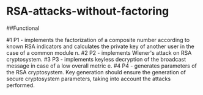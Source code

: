 # RSA-attacks-without-factoring

##Functional

#1 P1 - implements the factorization of a composite number according to known RSA indicators and calculates the private key of another user in the case of a common module n.
#2 P2 - implements Wiener's attack on RSA cryptosystem.
#3 P3 - implements keyless decryption of the broadcast message in case of a low overall metric e.
#4 P4 - generates parameters of the RSA cryptosystem. Key generation should ensure the generation of secure cryptosystem parameters, taking into account the attacks performed.
